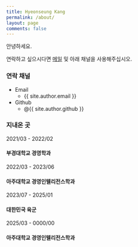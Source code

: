 ```yaml
---
title: Hyeonseung Kang
permalink: /about/
layout: page
comments: false
---
```


안녕하세요.

연락하고 싶으시다면 [메일](mailto:hyeonseung.kang.dev@gmail.com) 및 아래 채널을 사용해주십시오.

### 연락 채널

- Email 
  - {{ site.author.email }}
- Github
  - @{{ site.author.github }}

<h3 aria-label="Recent Posts">지내온 곳</h3>
<article class="post-item">
  <span class="post-item-date">2021/03 - 2022/02</span>
  <h4 class="post-item-title">부경대학교 경영학과</h4>
</article>
<article class="post-item">
  <span class="post-item-date">2022/03 - 2023/06</span>
  <h4 class="post-item-title">아주대학교 경영인텔리전스학과</h4>
</article>
<article class="post-item">
  <span class="post-item-date">2023/07 - 2025/01</span>
  <h4 class="post-item-title">대한민국 육군</h4>
</article>
<article class="post-item">
  <span class="post-item-date">2025/03 - 0000/00</span>
  <h4 class="post-item-title">아주대학교 경영인텔리전스학과</h4>
</article>